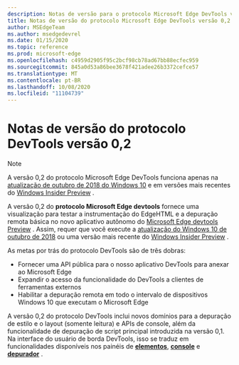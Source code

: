 ```yaml
---
description: Notas de versão para o protocolo Microsoft Edge DevTools versão 0,2
title: Notas de versão do protocolo Microsoft Edge DevTools versão 0,2
author: MSEdgeTeam
ms.author: msedgedevrel
ms.date: 01/15/2020
ms.topic: reference
ms.prod: microsoft-edge
ms.openlocfilehash: c4959d2905f95c2bcf98cb78ad67bb88ecfec959
ms.sourcegitcommit: 845a0d53a86bee3678f421adee26b3372cefce57
ms.translationtype: MT
ms.contentlocale: pt-BR
ms.lasthandoff: 10/08/2020
ms.locfileid: "11104739"
---
```

# Notas de versão do protocolo DevTools versão 0,2

> [!NOTE]
> A versão 0,2 do protocolo Microsoft Edge DevTools funciona apenas na [atualização de outubro de 2018 do Windows 10](/windows/uwp/whats-new/windows-10-build-17763) e em versões mais recentes do [Windows Insider Preview](https://insider.windows.com/getting-started/) .

A versão 0,2 do **protocolo Microsoft Edge devtools** fornece uma visualização para testar a instrumentação do EdgeHTML e a depuração remota básica no novo aplicativo autônomo do [Microsoft Edge devtools Preview](https://www.microsoft.com/store/p/microsoft-edge-devtools-preview/9mzbfrmz0mnj?activetab=pivot%3aoverviewtab) . Assim, requer que você execute a [atualização do Windows 10 de outubro de 2018](/windows/uwp/whats-new/windows-10-build-17763) ou uma versão mais recente do [Windows Insider Preview](https://insider.windows.com/getting-started/) .

As metas por trás do protocolo DevTools são de três dobras:

 - Fornecer uma API pública para o nosso aplicativo DevTools para anexar ao Microsoft Edge
 - Expandir o acesso da funcionalidade do DevTools a clientes de ferramentas externos
 - Habilitar a depuração remota em todo o intervalo de dispositivos Windows 10 que executam o Microsoft Edge 

A versão 0,2 do protocolo DevTools inclui novos domínios para a depuração de estilo e o layout (somente leitura) e APIs de console, além da funcionalidade de depuração de script principal introduzida na versão 0,1. Na interface do usuário de borda DevTools, isso se traduz em funcionalidades disponíveis nos painéis de [**elementos**](../../devtools-guide/elements.md), [**console**](../../devtools-guide/console.md) e [**depurador**](../../devtools-guide/debugger.md)  .
